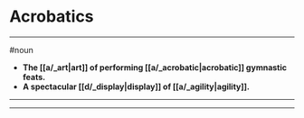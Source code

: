 # Acrobatics
---
#noun
- **The [[a/_art|art]] of performing [[a/_acrobatic|acrobatic]] gymnastic feats.**
- **A spectacular [[d/_display|display]] of [[a/_agility|agility]].**
---
---
